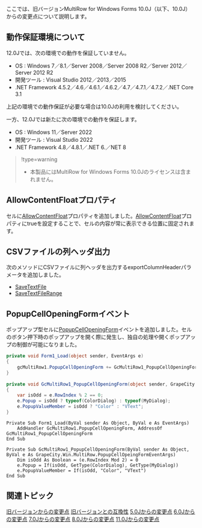 ここでは、旧バージョンMultiRow for Windows Forms 10.0J（以下、10.0J）からの変更点について説明します。

## 動作保証環境について

12.0Jでは、次の環境での動作を保証していません。

* OS : Windows 7／8.1／Server 2008／Server 2008 R2／Server 2012／Server 2012 R2
* 開発ツール : Visual Studio 2012／2013／2015
* .NET Framework 4.5.2／4.6／4.6.1／4.6.2／4.7／4.7.1／4.7.2／.NET Core 3.1

上記の環境での動作保証が必要な場合は10.0Jの利用を検討してください。

一方、12.0Jでは新たに次の環境での動作を保証します。

* OS : Windows 11／Server 2022
* 開発ツール : Visual Studio 2022
* .NET Framework 4.8／4.8.1／.NET 6.／NET 8

> !type=warning
>
> * 本製品にはMultiRow for Windows Forms 10.0Jのライセンスは含まれません。
## AllowContentFloatプロパティ

セルに[AllowContentFloat](gcdocsite__documentlink?toc-item-id=ef86fd61-82f3-4a50-81fe-03f132b216f4)プロパティを追加しました。[AllowContentFloat](gcdocsite__documentlink?toc-item-id=ef86fd61-82f3-4a50-81fe-03f132b216f4)プロパティにtrueを設定することで、セルの内容が常に表示できる位置に固定されます。

## CSVファイルの列ヘッダ出力

次のメソッドにCSVファイルに列ヘッダを出力するexportColumnHeaderパラメータを追加しました。

* [SaveTextFile](gcdocsite__documentlink?toc-item-id=f3d9acfd-ba7e-4c64-b89c-a7062040eb7c)
* [SaveTextFileRange](gcdocsite__documentlink?toc-item-id=3730d7d7-3b51-4db0-b77a-47238700c7fd)

## PopupCellOpeningFormイベント

ポップアップ型セルに[PopupCellOpeningForm](gcdocsite__documentlink?toc-item-id=ec654ef7-3797-4f16-84e3-5e0219648c7d)イベントを追加しました。セルのボタン押下時のポップアップを開く際に発生し、独自の処理や開くポップアップの制御が可能になりました。

```csharp
private void Form1_Load(object sender, EventArgs e)
{
    gcMultiRow1.PopupCellOpeningForm += GcMultiRow1_PopupCellOpeningForm;
}
                                                        
private void GcMultiRow1_PopupCellOpeningForm(object sender, GrapeCity.Win.MultiRow.PopupCellOpeingFormEventArgs e)
{
    var isOdd = e.RowIndex % 2 == 0;
    e.Popup = isOdd ? typeof(ColorDialog) : typeof(MyDialog);
    e.PopupValueMember = isOdd ? "Color" : "VText";
}
```

```vbnet
Private Sub Form1_Load(ByVal sender As Object, ByVal e As EventArgs)
    AddHandler GcMultiRow1.PopupCellOpeningForm, AddressOf GcMultiRow1_PopupCellOpeningForm
End Sub
                                                        
Private Sub GcMultiRow1_PopupCellOpeningForm(ByVal sender As Object, ByVal e As GrapeCity.Win.MultiRow.PopupCellOpeingFormEventArgs)
    Dim isOdd As Boolean = (e.RowIndex Mod 2) = 0
    e.Popup = If(isOdd, GetType(ColorDialog), GetType(MyDialog))
    e.PopupValueMember = If(isOdd, "Color", "VText")
End Sub
```


## 関連トピック

[旧バージョンからの変更点](gcdocsite__documentlink?toc-item-id=7ff689fc-4f6e-4122-94de-5a25293938aa)
[旧バージョンとの互換性](gcdocsite__documentlink?toc-item-id=72ab16be-8242-40a0-bf88-de553ccdb8f6)
[5.0Jからの変更点](gcdocsite__documentlink?toc-item-id=41d68aa4-a2cb-486a-a2ed-718dcf9a47df)
[6.0Jからの変更点](gcdocsite__documentlink?toc-item-id=303c8942-a3d4-47ac-8ad3-86f5fa16db71)
[7.0Jからの変更点](gcdocsite__documentlink?toc-item-id=e5c87f9b-b2b1-4a73-9b72-8792f5313085)
[8.0Jからの変更点](gcdocsite__documentlink?toc-item-id=c2816307-bd65-4566-bef4-200aa03e2b29)
[11.0Jからの変更点](gcdocsite__documentlink?toc-item-id=0066ed43-9422-491d-830e-8292e3ce8f9a)
